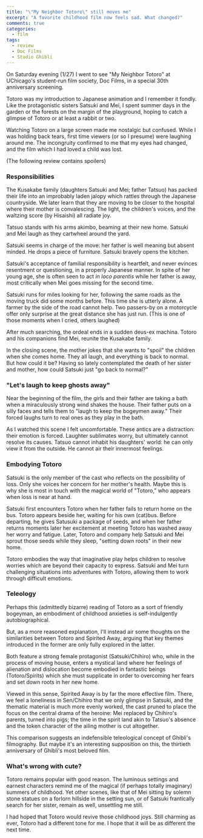 ```yaml
---
title: "\"My Neighbor Totoro\" still moves me"
excerpt: "A favorite childhood film now feels sad. What changed?"
comments: true
categories: 
  - film
tags:
  - review
  - Doc Films
  - Studio Ghibli
---
```


On Saturday evening (1/27) I went to see "My Neighbor Totoro" at UChicago's student-run film society, Doc Films, in a special 30th anniversary screening.

Totoro was my introduction to Japanese animation and I remember it fondly. Like the protagonistic sisters Satsuki and Mei, I spent summer days in the garden or the forests on the margin of the playground, hoping to catch a glimpse of Totoro or at least a rabbit or two.

Watching Totoro on a large screen made me nostalgic but confused. While I was holding back tears, first time viewers (or so I presume) were laughing around me. The incongruity confirmed to me that my eyes had changed, and the film which I had loved a child was lost.

(The following review contains spoilers)

### Responsibilities

The Kusakabe family (daughters Satsuki and Mei; father Tatsuo) has packed their life into an improbably laden jalopy which rattles through the Japanese countryside. We later learn that they are moving to be closer to the hospital where their mother is convalescing. The light, the children's voices, and the waltzing score (by Hisaishi) all radiate joy. 

Tatsuo stands with his arms akimbo, beaming at their new home. Satsuki and Mei laugh as they cartwheel around the yard.

Satsuki seems in charge of the move: her father is well meaning but absent minded. He drops a piece of furniture. Satsuki bravely opens the kitchen.

Satsuki's acceptance of familial responsibility is heartfelt, and never evinces resentment or questioning, in a properly Japanese manner. In spite of her young age, she is often seen to act _in loco parentis_ while her father is away, most critically when Mei goes missing for the second time.

Satsuki runs for miles looking for her, following the same roads as the moving truck did some months before. This time she is utterly alone. A farmer by the side of the road cannot help. Two passers-by on a motorcycle offer only surprise at the great distance she has just run. (This is one of those moments when I cried, others laughed)

After much searching, the ordeal ends in a sudden deus-ex machina. Totoro and his companions find Mei, reunite the Kusakabe family.

In the closing scene, the mother jokes that she wants to "spoil" the children when she comes home. They all laugh, and everything is back to normal. But how could it be? Having so lately contemplated the death of her sister and mother, how could Satsuki just "go back to normal?"

### "Let's laugh to keep ghosts away"

Near the beginning of the film, the girls and their father are taking a bath when a miraculously strong wind shakes the house. Their father puts on a silly faces and tells them to "laugh to keep the bogeymen away." Their forced laughs turn to real ones as they play in the bath.

As I watched this scene I felt uncomfortable. These antics are a distraction: their emotion is forced. Laughter sublimates worry, but ultimately cannot resolve its causes. Tatsuo cannot inhabit his daughters' world: he can only view it from the outside. He cannot air their innermost feelings.

### Embodying Totoro

Satsuki is the only member of the cast who reflects on the possibility of loss. Only she voices her concern for her mother's health. Maybe this is why she is most in touch with the magical world of "Totoro," who appears when loss is near at hand.

Satsuki first encounters Totoro when her father fails to return home on the bus. Totoro appears beside her, waiting for his own (cat)bus. Before departing, he gives Satusuki a package of seeds, and when her father returns moments later her excitement at meeting Totoro has washed away her worry and fatigue. Later, Totoro and company help Satsuki and Mei sprout those seeds while they sleep, "setting down roots" in their new home. 

Totoro embodies the way that imaginative play helps children to resolve worries which are beyond their capacity to express. Satsuki and Mei turn challenging situations into adventures with Totoro, allowing them to work through difficult emotions.

### Teleology

Perhaps this (admittedly bizarre) reading of Totoro as a sort of friendly bogeyman, an embodiment of childhood anxieties is self-indulgently autobiographical. 

But, as a more reasoned explanation, I'll instead air some thoughts on the similarities between Totoro and Spirited Away, arguing that key themes introduced in the former are only fully explored in the latter.

Both feature a strong female protagonist (Satsuki/Chihiro) who, while in the process of moving house, enters a mystical land where her feelings of alienation and dislocation become embodied in fantastic beings (Totoro/Spirits) which she must supplicate in order to overcoming her fears and set down roots in her new home.

Viewed in this sense, Spirited Away is by far the more effective film. There, we feel a loneliness in Sen/Chihiro that we only glimpse in Satsuki, and the thematic material is much more evenly worked, the cast pruned to place the focus on the central drama of the heroine: Mei replaced by Chihiro's parents, turned into pigs; the time in the spirit land akin to Tatsuo's absence and the token character of the ailing mother is cut altogether.

This comparison suggests an indefensible teleological concept of Ghibli's filmography. But maybe it's an interesting supposition on this, the thirtieth anniversary of Ghibli's most beloved film.

### What's wrong with cute?

Totoro remains popular with good reason. The luminous settings and earnest characters remind me of the magical (if perhaps totally imaginary) summers of childhood. Yet other scenes, like that of Mei sitting by solemn stone statues on a forlorn hillside in the setting sun, or of Satsuki frantically search for her sister, remain as well, unsettling me still.

I had hoped that Totoro would revive those childhood joys. Still charming as ever, Totoro had a different tone for me. I hope that it will be as different the next time.